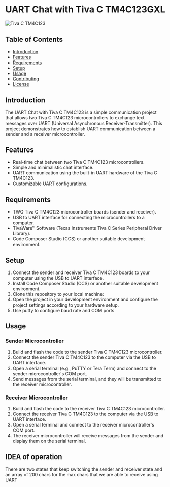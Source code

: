 # UART Chat with Tiva C TM4C123GXL

![Tiva C TM4C123](tiva_c_tm4c123.jpg)

## Table of Contents
- [Introduction](#introduction)
- [Features](#features)
- [Requirements](#requirements)
- [Setup](#setup)
- [Usage](#usage)
- [Contributing](#contributing)
- [License](#license)

## Introduction
The UART Chat with Tiva C TM4C123 is a simple communication project that allows two Tiva C TM4C123 microcontrollers to exchange text messages over UART (Universal Asynchronous Receiver-Transmitter). This project demonstrates how to establish UART communication between a sender and a receiver microcontroller.

## Features
- Real-time chat between two Tiva C TM4C123 microcontrollers.
- Simple and minimalistic chat interface.
- UART communication using the built-in UART hardware of the Tiva C TM4C123.
- Customizable UART configurations.

## Requirements
- TWO Tiva C TM4C123 microcontroller boards (sender and receiver).
- USB to UART interface for connecting the microcontrollers to a computer.
- TivaWare™ Software (Texas Instruments Tiva C Series Peripheral Driver Library).
- Code Composer Studio (CCS) or another suitable development environment.

## Setup
1. Connect the sender and receiver Tiva C TM4C123 boards to your computer using the USB to UART interface.
2. Install Code Composer Studio (CCS) or another suitable development environment.
3. Clone this repository to your local machine:
4. Open the project in your development environment and configure the project settings according to your hardware setup.
5. Use putty to configure baud rate and COM ports

## Usage
### Sender Microcontroller
1. Build and flash the code to the sender Tiva C TM4C123 microcontroller.
2. Connect the sender Tiva C TM4C123 to the computer via the USB to UART interface.
3. Open a serial terminal (e.g., PuTTY or Tera Term) and connect to the sender microcontroller's COM port.
4. Send messages from the serial terminal, and they will be transmitted to the receiver microcontroller.

### Receiver Microcontroller
1. Build and flash the code to the receiver Tiva C TM4C123 microcontroller.
2. Connect the receiver Tiva C TM4C123 to the computer via the USB to UART interface.
3. Open a serial terminal and connect to the receiver microcontroller's COM port.
4. The receiver microcontroller will receive messages from the sender and display them on the serial terminal.

## IDEA of operation
There are two states that keep switching the sender and receiver state and an array of 200 chars for the max chars that we are
able to receive using UART
